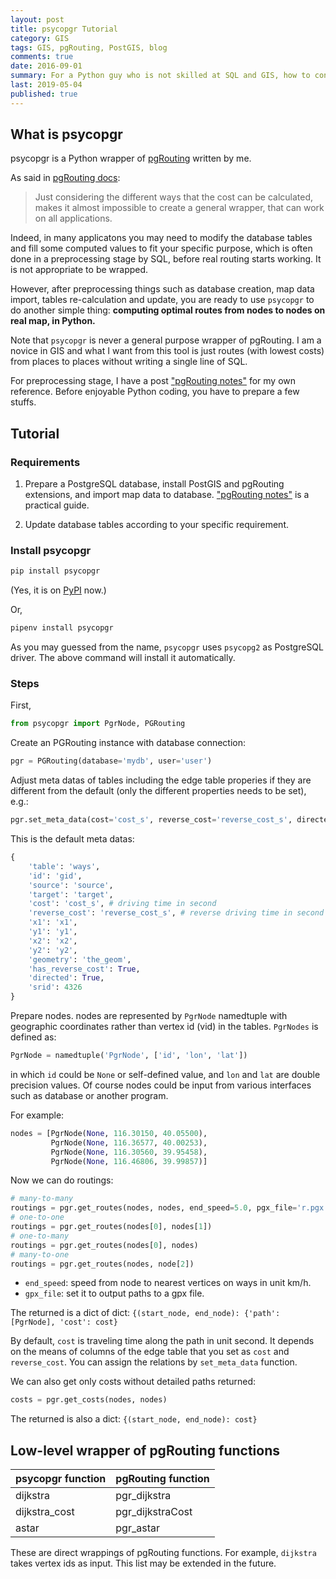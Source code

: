 ```yaml
---
layout: post
title: psycopgr Tutorial
category: GIS
tags: GIS, pgRouting, PostGIS, blog
comments: true
date: 2016-09-01
summary: For a Python guy who is not skilled at SQL and GIS, how to conveniently compute real optimal paths from locations to locations on real map efficiently, in Python?
last: 2019-05-04
published: true
---
```


## What is psycopgr

psycopgr [<i class="fa fa-github"></i>](https://github.com/herrkaefer/psycopgr) is a Python wrapper of [pgRouting](http://pgrouting.org/) written by me.

As said in [pgRouting docs](http://workshop.pgrouting.org/2.1.0-dev/en/chapters/wrapper.html):

>
>Just considering the different ways that the cost can be calculated, makes it almost impossible to create a general wrapper, that can work on all applications.

Indeed, in many applicatons you may need to modify the database tables and fill some computed values to fit your specific purpose, which is often done in a preprocessing stage by SQL, before real routing starts working. It is not appropriate to be wrapped.

However, after preprocessing things such as database creation, map data import, tables re-calculation and update, you are ready to use `psycopgr` to do another simple thing: **computing optimal routes from nodes to nodes on real map, in Python.**

Note that `psycopgr` is never a general purpose wrapper of pgRouting. I am a novice in GIS and what I want from this tool is just routes (with lowest costs) from places to places without writing a single line of SQL. 

For preprocessing stage, I have a post ["pgRouting notes"](/2016/08/30/pgrouting-notes/) for my own reference. Before enjoyable Python coding, you have to prepare a few stuffs.

## Tutorial

### Requirements

1. Prepare a PostgreSQL database, install PostGIS and pgRouting extensions, and import map data to database. ["pgRouting notes"](/2016/08/30/pgrouting-notes/) is a practical guide.

2. Update database tables according to your specific requirement. 

### Install psycopgr

```sh
pip install psycopgr
```
(Yes, it is on [PyPI](https://pypi.org/project/psycopgr/) now.)

Or, 

```sh
pipenv install psycopgr
```

As you may guessed from the name, `psycopgr` uses `psycopg2` as PostgreSQL driver. The above command will install it automatically.

### Steps

First, 

```python
from psycopgr import PgrNode, PGRouting
```

Create an PGRouting instance with database connection:

```python
pgr = PGRouting(database='mydb', user='user')
```

Adjust meta datas of tables including the edge table properies if they are different from the default (only the different properties needs to be set), e.g.:

```python
pgr.set_meta_data(cost='cost_s', reverse_cost='reverse_cost_s', directed=true)
```

This is the default meta datas:

```python
{
    'table': 'ways',
    'id': 'gid',
    'source': 'source',
    'target': 'target',
    'cost': 'cost_s', # driving time in second
    'reverse_cost': 'reverse_cost_s', # reverse driving time in second
    'x1': 'x1',
    'y1': 'y1',
    'x2': 'x2',
    'y2': 'y2',
    'geometry': 'the_geom',
    'has_reverse_cost': True,
    'directed': True,
    'srid': 4326
}
```

Prepare nodes. nodes are represented by `PgrNode` namedtuple with geographic coordinates rather than vertex id (vid) in the tables. `PgrNodes` is defined as:

```python
PgrNode = namedtuple('PgrNode', ['id', 'lon', 'lat'])
```

in which `id` could be `None` or self-defined value, and `lon` and `lat` are double precision values. Of course nodes could be input from various interfaces such as database or another program.

For example:

```python
nodes = [PgrNode(None, 116.30150, 40.05500),
         PgrNode(None, 116.36577, 40.00253),
         PgrNode(None, 116.30560, 39.95458),
         PgrNode(None, 116.46806, 39.99857)]
```

Now we can do routings:

```python
# many-to-many
routings = pgr.get_routes(nodes, nodes, end_speed=5.0, pgx_file='r.pgx')
# one-to-one
routings = pgr.get_routes(nodes[0], nodes[1])
# one-to-many
routings = pgr.get_routes(nodes[0], nodes)
# many-to-one
routings = pgr.get_routes(nodes, node[2])
```

- `end_speed`: speed from node to nearest vertices on ways in unit km/h.
- `gpx_file`: set it to output paths to a gpx file.

The returned is a dict of dict: `{(start_node, end_node): {'path': [PgrNode], 'cost': cost}`

By default, `cost` is traveling time along the path in unit second. It depends on the means of columns of the edge table that you set as `cost` and `reverse_cost`. You can assign the relations by `set_meta_data` function.

We can also get only costs without detailed paths returned:

```python
costs = pgr.get_costs(nodes, nodes)
```
The returned is also a dict: `{(start_node, end_node): cost}`


## Low-level wrapper of pgRouting functions

| psycopgr function | pgRouting function |
| :---------------- | :----------------- |
| dijkstra          | pgr_dijkstra       |
| dijkstra_cost     | pgr_dijkstraCost   |
| astar             | pgr_astar          |


These are direct wrappings of pgRouting functions. For example, `dijkstra` takes vertex ids as input. This list may be extended in the future.
